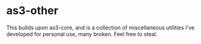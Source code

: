 as3-other
=========

This builds upon as3-core, and is a collection of miscellaneous utilities I've developed for personal use, many broken. Feel free to steal.
